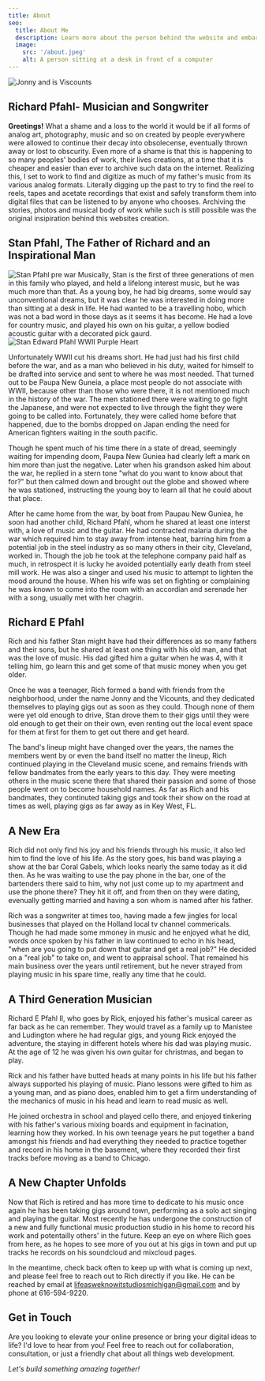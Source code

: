 ```yaml
---
title: About
seo:
  title: About Me
  description: Learn more about the person behind the website and embark on a journey of inspiration and shared experiences.
  image:
    src: '/about.jpeg'
    alt: A person sitting at a desk in front of a computer
---
```


![Jonny and is Viscounts](/about-min.jpg)

## Richard Pfahl- Musician and Songwriter

**Greetings!** What a shame and a loss to the world it would be if all forms of analog art, photography, music and so on created by people everywhere were allowed to continue their decay into obsolecense, eventually thrown away or lost to obscurity. Even more of a shame is that this is happening to so many peoples' bodies of work, their lives creations, at a time that it is cheaper and easier than ever to archive such data on the internet. Realizing this, I set to work to find and digitize as much of my father's music from its various analog formats. Literally digging up the past to try to find the reel to reels, tapes and acetate recordings that exist and safely transform them into digital files that can be listened to by anyone who chooses. Archiving the stories, photos and musical body of work while such is still possible was the original insipiration behind this websites creation. 

## Stan Pfahl, The Father of Richard and an Inspirational Man
![Stan Pfahl pre war](/stan2.png)
Musically, Stan is the first of three generations of men in this family who played, and held a lifelong interest music, but he was much more than that. As a young boy, he had big dreams, some would say unconventional dreams, but it was clear he was interested in doing more than sitting at a desk in life. He had wanted to be a travelling hobo, which was not a bad word in those days as it seems it has become. He had a love for country music, and played his own on his guitar, a yellow bodied acoustic guitar with a decorated pick gaurd. 
![Stan Edward Pfahl WWII Purple Heart](/stan.png)

Unfortunately WWII cut his dreams short. He had just had his first child before the war, and as a man who believed in his duty, waited for himself to be drafted into service and sent to where he was most needed. That turned out to be Paupa New Guneia, a place most people do not associate with WWII, because other than those who were there, it is not mentioned much in the history of the war. The men stationed there were waiting to go fight the Japanese, and were not expected to live through the fight they were going to be called into. Fortunately, they were called home before that happened, due to the bombs dropped on Japan ending the need for American fighters waiting in the south pacific. 

Though he spent much of his time there in a state of dread, seemingly waiting for impending doom, Paupa New Guniea had clearly left a mark on him more than just the negative. Later when his grandson asked him about the war, he replied in a stern tone "what do you want to know about that for?" but then calmed down and brought out the globe and showed where he was stationed, instructing the young boy to learn all that he could about that place. 

After he came home from the war, by boat from Paupau New Guniea, he soon had another child, Richard Pfahl, whom he shared at least one interst with, a love of music and the guitar. He had contracted malaria during the war which required him to stay away from intense heat, barring him from a potential job in the steel industry as so many others in their city, Cleveland, worked in. Though the job he took at the telephone company paid half as much, in retrospect it is lucky he avoided potentially early death from steel mill work. He was also a singer and used his music to attempt to lighten the mood around the house. When his wife was set on fighting or complaining he was known to come into the room with an accordian and serenade her with a song, usually met with her chagrin. 


## Richard E Pfahl

Rich and his father Stan might have had their differences as so many fathers and their sons, but he shared at least one thing with his old man, and that was the love of music. His dad gifted him a guitar when he was 4, with it telling him, go learn this and get some of that music money when you get older. 

Once he was a teenager, Rich formed a band with friends from the neighborhood, under the name Jonny and the Vicounts, and they dedicated themselves to playing gigs out as soon as they could. Though none of them were yet old enough to drive, Stan drove them to their gigs until they were old enough to get their on their own, even renting out the local event space for them at first for them to get out there and get heard. 

The band's lineup might have changed over the years, the names the members went by or even the band itself no matter the lineup, Rich continued playing in the Cleveland music scene, and remains friends with fellow bandmates from the early years to this day. They were meeting others in the music scene there that shared their passion and some of those people went on to become household names. As far as Rich and his bandmates, they continuted taking gigs and took their show on the road at times as well, playing gigs as far away as in Key West, FL. 

## A New Era
Rich did not only find his joy and his friends through his music, it also led him to find the love of his life. As the story goes, his band was playing a show at the bar Coral Gabels, which looks nearly the same today as it did then. As he was waiting to use the pay phone in the bar, one of the bartenders there said to him, why not just come up to my apartment and use the phone there? They hit it off, and from then on they were dating, evenually getting married and having a son whom is named after his father.

Rich was a songwriter at times too, having made a few jingles for local businesses that played on the Holland local tv channel commericals. Though he had made some mmoney in music and he enjoyed what he did, words once spoken by his father in law continued to echo in his head, "when are you going to put down that guitar and get a real job?" He decided on a "real job" to take on, and went to appraisal school. That remained his main business over the years until retirement, but he never strayed from playing music in his spare time, really any time that he could. 


## A Third Generation Musician

Richard E Pfahl II, who goes by Rick, enjoyed his father's musical career as far back as he can remember. They would travel as a family up to Manistee and Ludington where he had regular gigs, and young Rick enjoyed the adventure, the staying in different hotels where his dad was playing music. At the age of 12 he was given his own guitar for christmas, and began to play. 

Rick and his father have butted heads at many points in his life but his father always supported his playing of music. Piano lessons were gifted to him as a young man, and as piano does, enabled him to get a firm understanding of the mechanics of music in his head and learn to read music as well.

He joined orchestra in school and played cello there, and enjoyed tinkering with his father's various mixing boards and equipment in facination, learning how they worked. In his own teenage years he put together a band amongst his friends and had everything they needed to practice together and record in his home in the basement, where they recorded their first tracks before moving as a band to Chicago.

 

## A New Chapter Unfolds

Now that Rich is retired and has more time to dedicate to his music once again he has been taking gigs around town, performing as a solo act singing and playing the guitar. Most recently he has undergone the construction of a new and fully functional music production studio in his home to record his work and potentailly others' in the future. Keep an eye on where Rich goes from here, as he hopes to see more of you out at his gigs in town and put up tracks he records on his soundcloud and mixcloud pages. 

In the meantime, check back often to keep up with what is coming up next, and please feel free to reach out to Rich directly if you like. 
He can be reached by email at lifeasweknowitstudiosmichigan@gmail.com and by phone at 616-594-9220.

## Get in Touch

Are you looking to elevate your online presence or bring your digital ideas to life? I'd love to hear from you! Feel free to reach out for collaboration, consultation, or just a friendly chat about all things web development.

_Let's build something amazing together!_
